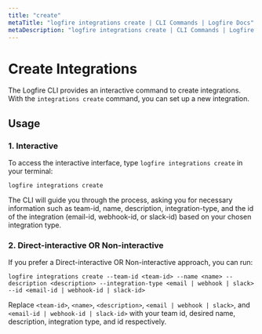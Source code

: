 ```yaml
---
title: "create"
metaTitle: "logfire integrations create | CLI Commands | Logfire Docs"
metaDescription: "logfire integrations create | CLI Commands | Logfire Docs"
---
```


# Create Integrations

The Logfire CLI provides an interactive command to create integrations. With the `integrations create` command, you can set up a new integration.

## Usage

### 1. Interactive

To access the interactive interface, type `logfire integrations create` in your terminal:

```terminal
logfire integrations create
```

The CLI will guide you through the process, asking you for necessary information such as team-id, name, description, integration-type, and the id of the integration (email-id, webhook-id, or slack-id) based on your chosen integration type.

### 2. Direct-interactive OR Non-interactive

If you prefer a Direct-interactive OR Non-interactive approach, you can run:

```terminal
logfire integrations create --team-id <team-id> --name <name> --description <description> --integration-type <email | webhook | slack> --id <email-id | webhook-id | slack-id>  
```

Replace `<team-id>`, `<name>`, `<description>`, `<email | webhook | slack>`, and `<email-id | webhook-id | slack-id>` with your team id, desired name, description, integration type, and id respectively.